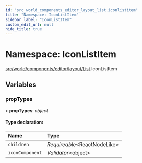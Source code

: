 ```yaml
---
id: "src_world_components_editor_layout_list.iconlistitem"
title: "Namespace: IconListItem"
sidebar_label: "IconListItem"
custom_edit_url: null
hide_title: true
---
```


# Namespace: IconListItem

[src/world/components/editor/layout/List](src_world_components_editor_layout_list.md).IconListItem

## Variables

### propTypes

• **propTypes**: *object*

#### Type declaration:

Name | Type |
:------ | :------ |
`children` | *Requireable*<ReactNodeLike\> |
`iconComponent` | *Validator*<object\> |
